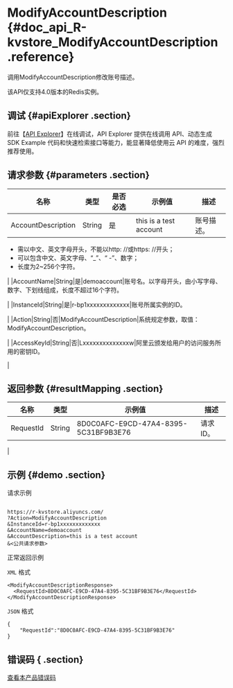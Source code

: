 # ModifyAccountDescription {#doc_api_R-kvstore_ModifyAccountDescription .reference}

调用ModifyAccountDescription修改账号描述。

该API仅支持4.0版本的Redis实例。

## 调试 {#apiExplorer .section}

前往【[API Explorer](https://api.aliyun.com/#product=R-kvstore&api=ModifyAccountDescription)】在线调试，API Explorer 提供在线调用 API、动态生成 SDK Example 代码和快速检索接口等能力，能显著降低使用云 API 的难度，强烈推荐使用。

## 请求参数 {#parameters .section}

|名称|类型|是否必选|示例值|描述|
|--|--|----|---|--|
|AccountDescription|String|是|this is a test account|账号描述。

 -   需以中文、英文字母开头，不能以http: //或https: //开头；
-   可以包含中文、英文字母、“\_”、“ -”、数字；
-   长度为2~256个字符。

 |
|AccountName|String|是|demoaccount|账号名。以字母开头，由小写字母、数字、下划线组成，长度不超过16个字符。

 |
|InstanceId|String|是|r-bp1xxxxxxxxxxxxx|账号所属实例的ID。

 |
|Action|String|否|ModifyAccountDescription|系统规定参数，取值：ModifyAccountDescription。

 |
|AccessKeyId|String|否|Lxxxxxxxxxxxxxxw|阿里云颁发给用户的访问服务所用的密钥ID。

 |

## 返回参数 {#resultMapping .section}

|名称|类型|示例值|描述|
|--|--|---|--|
|RequestId|String|8D0C0AFC-E9CD-47A4-8395-5C31BF9B3E76|请求ID。

 |

## 示例 {#demo .section}

请求示例

``` {#request_demo}

https://r-kvstore.aliyuncs.com/
?Action=ModifyAccountDescription
&InstanceId=r-bp1xxxxxxxxxxxxx
&AccountName=demoaccount
&AccountDescription=this is a test account
&<公共请求参数>

```

正常返回示例

`XML` 格式

``` {#xml_return_success_demo}
<ModifyAccountDescriptionResponse>
  <RequestId>8D0C0AFC-E9CD-47A4-8395-5C31BF9B3E76</RequestId>
</ModifyAccountDescriptionResponse>

```

`JSON` 格式

``` {#json_return_success_demo}
{
	"RequestId":"8D0C0AFC-E9CD-47A4-8395-5C31BF9B3E76"
}
```

## 错误码 { .section}

[查看本产品错误码](https://error-center.aliyun.com/status/product/R-kvstore)

